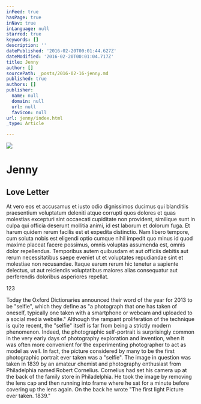 ```yaml
---
inFeed: true
hasPage: true
inNav: true
inLanguage: null
starred: true
keywords: []
description: ''
datePublished: '2016-02-20T00:01:44.627Z'
dateModified: '2016-02-20T00:01:04.717Z'
title: Jenny
author: []
sourcePath: _posts/2016-02-16-jenny.md
published: true
authors: []
publisher:
  name: null
  domain: null
  url: null
  favicon: null
url: jenny/index.html
_type: Article

---
```

![](https://the-grid-user-content.s3-us-west-2.amazonaws.com/5d014b09-ad37-4aad-8e5a-0638d8c0af1e.jpg)

# Jenny

## Love Letter

At vero eos et accusamus et iusto odio dignissimos ducimus qui blanditiis praesentium voluptatum deleniti atque corrupti quos dolores et quas molestias excepturi sint occaecati cupiditate non provident, similique sunt in culpa qui officia deserunt mollitia animi, id est laborum et dolorum fuga. Et harum quidem rerum facilis est et expedita distinctio. Nam libero tempore, cum soluta nobis est eligendi optio cumque nihil impedit quo minus id quod maxime placeat facere possimus, omnis voluptas assumenda est, omnis dolor repellendus. Temporibus autem quibusdam et aut officiis debitis aut rerum necessitatibus saepe eveniet ut et voluptates repudiandae sint et molestiae non recusandae. Itaque earum rerum hic tenetur a sapiente delectus, ut aut reiciendis voluptatibus maiores alias consequatur aut perferendis doloribus asperiores repellat.

123

Today the Oxford Dictionaries announced their word of the year for 2013 to be "selfie", which they define as "a photograph that one has taken of oneself, typically one taken with a smartphone or webcam and uploaded to a social media website." Although the rampant proliferation of the technique is quite recent, the "selfie" itself is far from being a strictly modern phenomenon. Indeed, the photographic self-portrait is surprisingly common in the very early days of photography exploration and invention, when it was often more convenient for the experimenting photographer to act as model as well. In fact, the picture considered by many to be the first photographic portrait ever taken was a "selfie". The image in question was taken in 1839 by an amateur chemist and photography enthusiast from Philadelphia named Robert Cornelius. Cornelius had set his camera up at the back of the family store in Philadelphia. He took the image by removing the lens cap and then running into frame where he sat for a minute before covering up the lens again. On the back he wrote "The first light Picture ever taken. 1839."